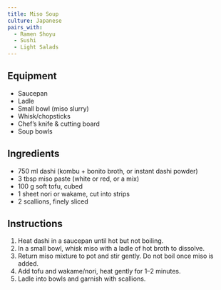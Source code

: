 ```yaml
---
title: Miso Soup
culture: Japanese
pairs_with:
  - Ramen Shoyu
  - Sushi 
  - Light Salads
---
```


## Equipment
- Saucepan
- Ladle
- Small bowl (miso slurry)
- Whisk/chopsticks
- Chef’s knife & cutting board
- Soup bowls

## Ingredients
- 750 ml dashi (kombu + bonito broth, or instant dashi powder)
- 3 tbsp miso paste (white or red, or a mix)
- 100 g soft tofu, cubed
- 1 sheet nori or wakame, cut into strips
- 2 scallions, finely sliced

## Instructions
1. Heat dashi in a saucepan until hot but not boiling.
2. In a small bowl, whisk miso with a ladle of hot broth to dissolve.
3. Return miso mixture to pot and stir gently. Do not boil once miso is added.
4. Add tofu and wakame/nori, heat gently for 1–2 minutes.
5. Ladle into bowls and garnish with scallions.
